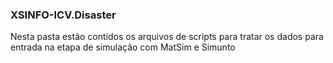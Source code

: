 ### XSINFO-ICV.Disaster


Nesta pasta estão contidos os arquivos de scripts para tratar os dados para entrada na etapa de simulação com MatSim e Simunto
